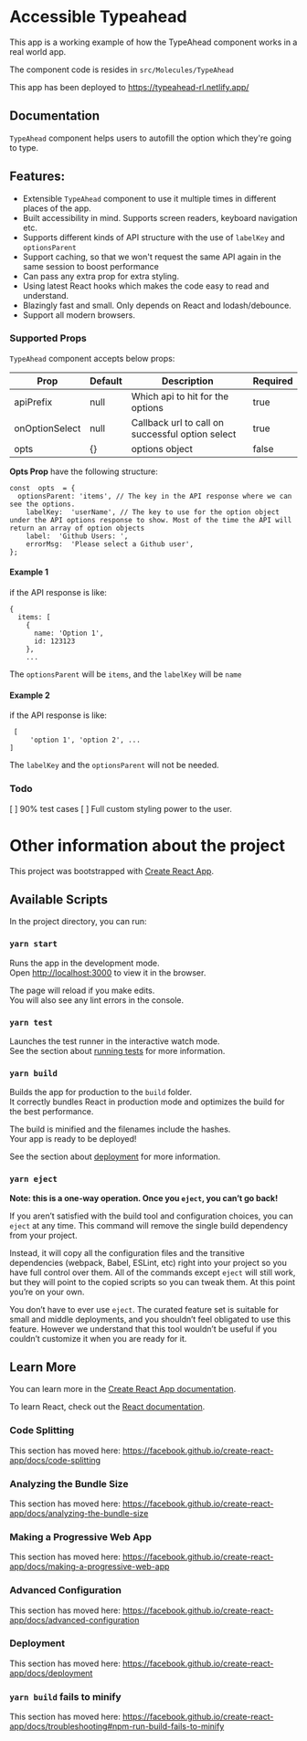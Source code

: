 # Accessible Typeahead

This app is a working example of how the TypeAhead component works in a real world app.

The component code is resides in `src/Molecules/TypeAhead`

This app has been deployed to https://typeahead-rl.netlify.app/

## Documentation

`TypeAhead` component helps users to autofill the option which they're going to type.

## Features:

- Extensible `TypeAhead` component to use it multiple times in different places of the app.
- Built accessibility in mind. Supports screen readers, keyboard navigation etc.
- Supports different kinds of API structure with the use of `labelKey` and `optionsParent`
- Support caching, so that we won't request the same API again in the same session to boost performance
- Can pass any extra prop for extra styling.
- Using latest React hooks which makes the code easy to read and understand.
- Blazingly fast and small. Only depends on React and lodash/debounce.
- Support all modern browsers.

### Supported Props

`TypeAhead` component accepts below props:

| Prop           | Default | Description                                      | Required |
| -------------- | ------- | ------------------------------------------------ | -------- |
| apiPrefix      | null    | Which api to hit for the options                 | true     |
| onOptionSelect | null    | Callback url to call on successful option select | true     |
| opts           | {}      | options object                                   | false    |

**Opts Prop** have the following structure:

```
const  opts  = {
  optionsParent: 'items', // The key in the API response where we can see the options.
	labelKey:  'userName', // The key to use for the option object under the API options response to show. Most of the time the API will return an array of option objects
	label:  'Github Users: ',
	errorMsg:  'Please select a Github user',
};
```

#### Example 1

if the API response is like:

```
{
  items: [
    {
      name: 'Option 1',
      id: 123123
    },
    ...
```

The `optionsParent` will be `items`, and the `labelKey` will be `name`

#### Example 2

if the API response is like:

```
 [
     'option 1', 'option 2', ...
]
```

The `labelKey` and the `optionsParent` will not be needed.

### Todo

[ ] 90% test cases
[ ] Full custom styling power to the user.

# Other information about the project

This project was bootstrapped with [Create React App](https://github.com/facebook/create-react-app).

## Available Scripts

In the project directory, you can run:

### `yarn start`

Runs the app in the development mode.<br />
Open [http://localhost:3000](http://localhost:3000) to view it in the browser.

The page will reload if you make edits.<br />
You will also see any lint errors in the console.

### `yarn test`

Launches the test runner in the interactive watch mode.<br />
See the section about [running tests](https://facebook.github.io/create-react-app/docs/running-tests) for more information.

### `yarn build`

Builds the app for production to the `build` folder.<br />
It correctly bundles React in production mode and optimizes the build for the best performance.

The build is minified and the filenames include the hashes.<br />
Your app is ready to be deployed!

See the section about [deployment](https://facebook.github.io/create-react-app/docs/deployment) for more information.

### `yarn eject`

**Note: this is a one-way operation. Once you `eject`, you can’t go back!**

If you aren’t satisfied with the build tool and configuration choices, you can `eject` at any time. This command will remove the single build dependency from your project.

Instead, it will copy all the configuration files and the transitive dependencies (webpack, Babel, ESLint, etc) right into your project so you have full control over them. All of the commands except `eject` will still work, but they will point to the copied scripts so you can tweak them. At this point you’re on your own.

You don’t have to ever use `eject`. The curated feature set is suitable for small and middle deployments, and you shouldn’t feel obligated to use this feature. However we understand that this tool wouldn’t be useful if you couldn’t customize it when you are ready for it.

## Learn More

You can learn more in the [Create React App documentation](https://facebook.github.io/create-react-app/docs/getting-started).

To learn React, check out the [React documentation](https://reactjs.org/).

### Code Splitting

This section has moved here: https://facebook.github.io/create-react-app/docs/code-splitting

### Analyzing the Bundle Size

This section has moved here: https://facebook.github.io/create-react-app/docs/analyzing-the-bundle-size

### Making a Progressive Web App

This section has moved here: https://facebook.github.io/create-react-app/docs/making-a-progressive-web-app

### Advanced Configuration

This section has moved here: https://facebook.github.io/create-react-app/docs/advanced-configuration

### Deployment

This section has moved here: https://facebook.github.io/create-react-app/docs/deployment

### `yarn build` fails to minify

This section has moved here: https://facebook.github.io/create-react-app/docs/troubleshooting#npm-run-build-fails-to-minify
